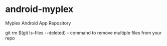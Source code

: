 android-myplex
==============

Myplex Android App Repository


git rm $(git ls-files --deleted)  - command to remove multiple files from your repo
